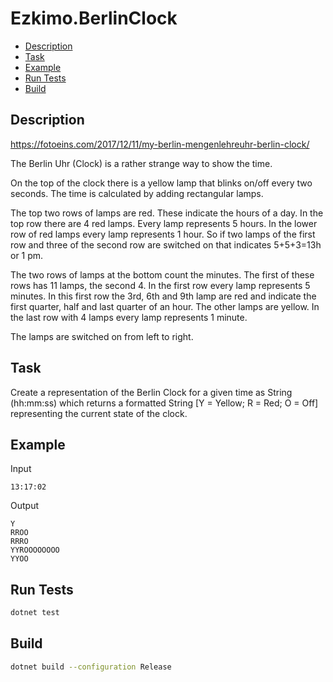 # Ezkimo.BerlinClock
- [Description](#description)
- [Task](#task)
- [Example](#example)
- [Run Tests](#run-tests)
- [Build](#build)
  
## Description
https://fotoeins.com/2017/12/11/my-berlin-mengenlehreuhr-berlin-clock/

The Berlin Uhr (Clock) is a rather strange way to show the time. 

On the top of the clock there is a yellow lamp that blinks on/off every two seconds. The time is calculated by adding rectangular lamps. 

The top two rows of lamps are red. These indicate the hours of a day. In the top row there are 4 red lamps. Every lamp represents 5 hours. In the lower row of red lamps every lamp represents 1 hour. So if two lamps of the first row and three of the second row are switched on that indicates 5+5+3=13h or 1 pm. 

The two rows of lamps at the bottom count the minutes. The first of these rows has 11 lamps, the second 4. In the first row every lamp represents 5 minutes. In this first row the 3rd, 6th and 9th lamp are red and indicate the first quarter, half and last quarter of an hour. The other lamps are yellow. In the last row with 4 lamps every lamp represents 1 minute. 

The lamps are switched on from left to right.

## Task
Create a representation of the Berlin Clock for a given time as String (hh:mm:ss) which returns a formatted String [Y = Yellow; R = Red; O = Off] representing the current state of the clock.

## Example
Input

    13:17:02

Output

    Y
    RROO
    RRRO
    YYROOOOOOOO
    YYOO

## Run Tests
```sh
dotnet test
```

## Build
```sh
dotnet build --configuration Release 
```
